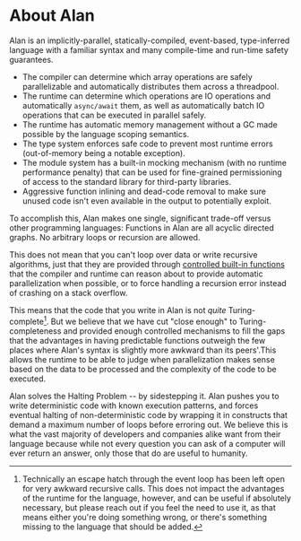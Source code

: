 # About Alan

Alan is an implicitly-parallel, statically-compiled, event-based, type-inferred language with a familiar syntax and many compile-time and run-time safety guarantees.

* The compiler can determine which array operations are safely parallelizable and automatically distributes them across a threadpool.
* The runtime can determine which operations are IO operations and automatically `async/await` them, as well as automatically batch IO operations that can be executed in parallel safely.
* The runtime has automatic memory management without a GC made possible by the language scoping semantics.
* The type system enforces safe code to prevent most runtime errors (out-of-memory being a notable exception).
* The module system has a built-in mocking mechanism (with no runtime performance penalty) that can be used for fine-grained permissioning of access to the standard library for third-party libraries.
* Aggressive function inlining and dead-code removal to make sure unused code isn't even available in the output to potentially exploit.

To accomplish this, Alan makes one single, significant trade-off versus other programming languages: Functions in Alan are all acyclic directed graphs. No arbitrary loops or recursion are allowed.

This does not mean that you can't loop over data or write recursive algorithms, just that they are provided through [controlled built-in functions](./sequential_algorithms.md) that the compiler and runtime can reason about to provide automatic parallelization when possible, or to force handling a recursion error instead of crashing on a stack overflow.

This means that the code that you write in Alan is not *quite* Turing-complete[^1]. But we believe that we have cut "close enough" to Turing-completeness and provided enough controlled mechanisms to fill the gaps that the advantages in having predictable functions outweigh the few places where Alan's syntax is slightly more awkward than its peers'.This allows the runtime to be able to judge when parallelization makes sense based on the data to be processed and the complexity of the code to be executed.

Alan solves the Halting Problem -- by sidestepping it. Alan pushes you to write deterministic code with known execution patterns, and forces eventual halting of non-deterministic code by wrapping it in constructs that demand a maximum number of loops before erroring out. We believe this is what the vast majority of developers and companies alike want from their language because while not every question you can ask of a computer will ever return an answer, only those that do are useful to humanity.

[^1]: Technically an escape hatch through the event loop has been left open for very awkward recursive calls. This does not impact the advantages of the runtime for the language, however, and can be useful if absolutely necessary, but please reach out if you feel the need to use it, as that means either you're doing something wrong, or there's something missing to the language that should be added.
